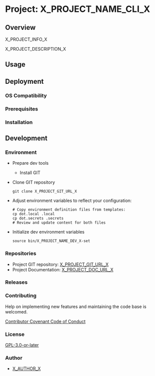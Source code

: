 # Project: X_PROJECT_NAME_CLI_X

## Overview

X_PROJECT_INFO_X

X_PROJECT_DESCRIPTION_X

## Usage

## Deployment

### OS Compatibility

### Prerequisites

### Installation

## Development

### Environment

- Prepare dev tools
  - Install GIT
- Clone GIT repository

  ```shell
  git clone X_PROJECT_GIT_URL_X
  ```

- Adjust environment variables to reflect your configuration:

  ```shell
  # Copy environment definition files from templates:
  cp dot.local .local
  cp dot.secrets .secrets
  # Review and update content for both files
  ```

- Initialize dev environment variables

  ```shell
  source bin/X_PROJECT_NAME_DEV_X-set
  ```

### Repositories

- Project GIT repository: [X_PROJECT_GIT_URL_X](X_PROJECT_GIT_URL_X)
- Project Documentation: [X_PROJECT_DOC_URL_X](X_PROJECT_DOC_URL_X)

### Releases

### Contributing

Help on implementing new features and maintaining the code base is welcomed.

[Contributor Covenant Code of Conduct](X_PROJECT_GUILDELINES_URL_X)

### License

[GPL-3.0-or-later](https://www.gnu.org/licenses/gpl-3.0.txt)

### Author

- [X_AUTHOR_X](X_AUTHOR_GIT_URLX)
